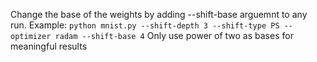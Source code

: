 Change the base of the weights by adding --shift-base arguemnt to any run. Example:
    ```
    python mnist.py --shift-depth 3 --shift-type PS --optimizer radam --shift-base 4
    ```
Only use power of two as bases for meaningful results
